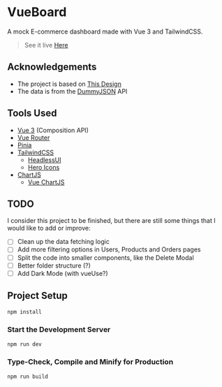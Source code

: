 # VueBoard
A mock E-commerce dashboard made with Vue 3 and TailwindCSS.

> See it live [Here](https://vueboardemo.netlify.app/)

## Acknowledgements

- The project is based on [This Design](https://dribbble.com/shots/13846221-Ecommerce-Dashboard) 
- The data is from the [DummyJSON](https://dummyjson.com/) API

## Tools Used

- [Vue 3](https://vuejs.org/) (Composition API)
- [Vue Router](https://router.vuejs.org/)
- [Pinia](https://pinia.vuejs.org/)
- [TailwindCSS](https://tailwindcss.com/)
  - [HeadlessUI](https://headlessui.com/)
  - [Hero Icons](https://heroicons.com/)
- [ChartJS](https://www.chartjs.org/)
  - [Vue ChartJS](https://vue-chartjs.org/)

## TODO

I consider this project to be finished, but there are still some things that I would like to add or improve:

- [ ] Clean up the data fetching logic
- [ ] Add more filtering options in Users, Products and Orders pages
- [ ] Split the code into smaller components, like the Delete Modal
- [ ] Better folder structure (?)
- [ ] Add Dark Mode (with vueUse?)

## Project Setup

```sh
npm install
```

### Start the Development Server

```sh
npm run dev
```

### Type-Check, Compile and Minify for Production

```sh
npm run build
```
